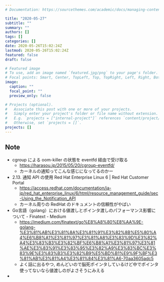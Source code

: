 ```yaml
---
# Documentation: https://sourcethemes.com/academic/docs/managing-content/

title: "2020-05-27"
subtitle: ""
summary: ""
authors: []
tags: []
categories: []
date: 2020-05-26T15:02:24Z
lastmod: 2020-05-26T15:02:24Z
featured: false
draft: false

# Featured image
# To use, add an image named `featured.jpg/png` to your page's folder.
# Focal points: Smart, Center, TopLeft, Top, TopRight, Left, Right, BottomLeft, Bottom, BottomRight.
image:
  caption: ""
  focal_point: ""
  preview_only: false

# Projects (optional).
#   Associate this post with one or more of your projects.
#   Simply enter your project's folder or file name without extension.
#   E.g. `projects = ["internal-project"]` references `content/project/deep-learning/index.md`.
#   Otherwise, set `projects = []`.
projects: []
---
```


## Note

* cgroup による oom-killer の状態を eventfd 経由で受け取る
  * https://harasou.jp/2015/05/20/cgroup-eventfd/
  * カーネルの通知ってこんな感じになってるのかー
* 2.13. 通知 API の使用 Red Hat Enterprise Linux 6 | Red Hat Customer Portal
  * https://access.redhat.com/documentation/ja-jp/red_hat_enterprise_linux/6/html/resource_management_guide/sec-Using_the_Notification_API
  * カーネル周りの RedHat のドキュメントの信頼性がやばい
* Go言語（golang）における値渡しとポインタ渡しのパフォーマンス影響について - Finatext - Medium
  * https://medium.com/finatext/go%E8%A8%80%E8%AA%9E-golang-%E3%81%AB%E3%81%8A%E3%81%91%E3%82%8B%E5%80%A4%E6%B8%A1%E3%81%97%E3%81%A8%E3%83%9D%E3%82%A4%E3%83%B3%E3%82%BF%E6%B8%A1%E3%81%97%E3%81%AE%E3%83%91%E3%83%95%E3%82%A9%E3%83%BC%E3%83%9E%E3%83%B3%E3%82%B9%E5%BD%B1%E9%9F%BF%E3%81%AB%E3%81%A4%E3%81%84%E3%81%A6-70aa3605adc5
  * よく話に出るやつ, めんどいので脳死ポインタしているけど中でポインタ使ってないなら値渡しのがよさそうにみえる
* 